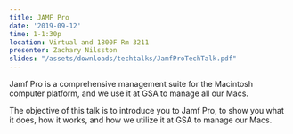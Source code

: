 ```yaml
---
title: JAMF Pro
date: '2019-09-12'
time: 1-1:30p
location: Virtual and 1800F Rm 3211
presenter: Zachary Nilsston
slides: "/assets/downloads/techtalks/JamfProTechTalk.pdf"
---
```


Jamf Pro is a comprehensive management suite for the Macintosh computer platform, and we use it at GSA to manage all our Macs.

The objective of this talk is to introduce you to Jamf Pro, to show you what it does, how it works, and how we utilize it at GSA to manage our Macs.

